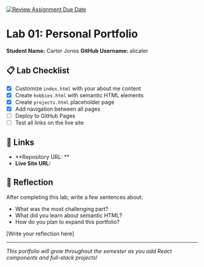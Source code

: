 [![Review Assignment Due Date](https://classroom.github.com/assets/deadline-readme-button-22041afd0340ce965d47ae6ef1cefeee28c7c493a6346c4f15d667ab976d596c.svg)](https://classroom.github.com/a/fEVZN0YI)
# Lab 01: Personal Portfolio

**Student Name:** Carter Jones 
**GitHub Username:** alicater

## 📋 Lab Checklist

- [X] Customize `index.html` with your about me content
- [X] Create `hobbies.html` with semantic HTML elements  
- [X] Create `projects.html` placeholder page
- [X] Add navigation between all pages
- [ ] Deploy to GitHub Pages
- [ ] Test all links on the live site

## 🔗 Links

- **Repository URL: ** 
- **Live Site URL:** 

## 📝 Reflection

After completing this lab, write a few sentences about:
- What was the most challenging part?
- What did you learn about semantic HTML?
- How do you plan to expand this portfolio?

[Write your reflection here]

---

*This portfolio will grow throughout the semester as you add React components and full-stack projects!*
